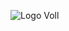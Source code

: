 ![Logo Voll](https://github.com/Nemorit-UG/.github/assets/44836090/0a2b5833-011c-41ad-920c-8958538d5874)
